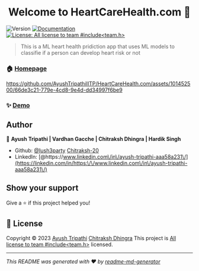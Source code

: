 <h1 align="center">Welcome to HeartCareHealth.com 👋</h1>
<p>
  <img alt="Version" src="https://img.shields.io/badge/version-1.0.0-blue.svg?cacheSeconds=2592000" />
  <a href="NA" target="_blank">
    <img alt="Documentation" src="https://img.shields.io/badge/documentation-yes-brightgreen.svg" />
  </a>
  <a href="NA" target="_blank">
    <img alt="License: All license to team #include<team.h>" src="https://img.shields.io/badge/License-All license to team #include<team.h>-yellow.svg" />
  </a>
</p>

> This is a ML heart health pridiction app that uses ML models to classifie if a person can develop heart risk or not


### 🏠 [Homepage](app.py)


https://github.com/AyushTripathiIITP/HeartCareHealth.com/assets/101452500/66de3c21-779e-4cd8-9e4d-dd34997f6be9


### ✨ [Demo](NA)

## Author

👤 **Ayush Tripathi | Vardhan Gacche | Chitraksh Dhingra | Hardik Singh**

* Github: [@Iush3party](https://github.com/Iush3party) [Chitraksh-20](https://github.com/Chitraksh-20)
* LinkedIn: [@https:\/\/www.linkedin.com\/in\/ayush-tripathi-aaa58a231\/](https://linkedin.com/in/https:\/\/www.linkedin.com\/in\/ayush-tripathi-aaa58a231\/)

## Show your support

Give a ⭐️ if this project helped you!

## 📝 License

Copyright © 2023 [Ayush Tripathi](https://github.com/Iush3party) [Chitraksh Dhingra](https://github.com/Chitraksh-20)
This project is [All license to team #include<team.h>](NA) licensed.

***
_This README was generated with ❤️ by [readme-md-generator](https://github.com/kefranabg/readme-md-generator)_
